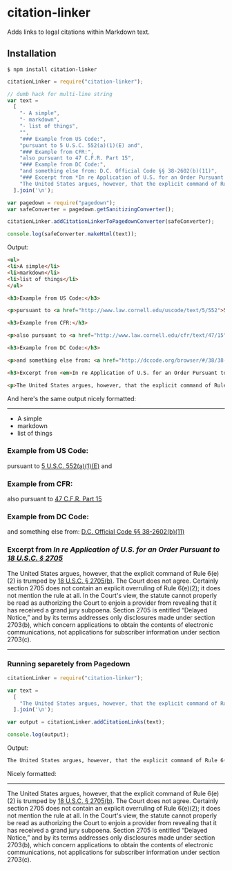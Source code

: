 # citation-linker

Adds links to legal citations within Markdown text.

## Installation

```
$ npm install citation-linker
```

```javascript
citationLinker = require("citation-linker");

// dumb hack for multi-line string
var text = 
  [
    "- A simple",
    "- markdown",
    "- list of things",
    "",
    "### Example from US Code:",
    "pursuant to 5 U.S.C. 552(a)(1)(E) and",
    "### Example from CFR:",
    "also pursuant to 47 C.F.R. Part 15",
    "### Example from DC Code:",
    "and something else from: D.C. Official Code §§ 38-2602(b)(11)",
    "### Excerpt from *In re Application of U.S. for an Order Pursuant to 18 U.S.C. § 2705*",
    "The United States argues, however, that the explicit command of Rule 6(e)(2) is trumped by 18 U.S.C. § 2705(b). The Court does not agree. Certainly section 2705 does not contain an explicit overruling of Rule 6(e)(2); it does not mention the rule at all. In the Court's view, the statute cannot properly be read as authorizing the Court to enjoin a provider from revealing that it has received a grand jury subpoena. Section 2705 is entitled “Delayed Notice,” and by its terms addresses only disclosures made under section 2703(b), which concern applications to obtain the contents of electronic communications, not applications for subscriber information under section 2703(c)."
  ].join('\n');

var pagedown = require("pagedown");
var safeConverter = pagedown.getSanitizingConverter();

citationLinker.addCitationLinkerToPagedownConverter(safeConverter);

console.log(safeConverter.makeHtml(text));
```

Output:

```html
<ul>
<li>A simple</li>
<li>markdown</li>
<li>list of things</li>
</ul>

<h3>Example from US Code:</h3>

<p>pursuant to <a href="http://www.law.cornell.edu/uscode/text/5/552">5 U.S.C. 552(a)(1)(E)</a> and</p>

<h3>Example from CFR:</h3>

<p>also pursuant to <a href="http://www.law.cornell.edu/cfr/text/47/15">47 C.F.R. Part 15</a></p>

<h3>Example from DC Code:</h3>

<p>and something else from: <a href="http://dccode.org/browser/#/38/38-2602">D.C. Official Code §§ 38-2602(b)(11)</a></p>

<h3>Excerpt from <em>In re Application of U.S. for an Order Pursuant to <a href="http://www.law.cornell.edu/uscode/text/18/2705">18 U.S.C. § 2705</a></em></h3>

<p>The United States argues, however, that the explicit command of Rule 6(e)(2) is trumped by <a href="http://www.law.cornell.edu/uscode/text/18/2705">18 U.S.C. § 2705(b)</a>. The Court does not agree. Certainly section 2705 does not contain an explicit overruling of Rule 6(e)(2); it does not mention the rule at all. In the Court's view, the statute cannot properly be read as authorizing the Court to enjoin a provider from revealing that it has received a grand jury subpoena. Section 2705 is entitled “Delayed Notice,” and by its terms addresses only disclosures made under section 2703(b), which concern applications to obtain the contents of electronic communications, not applications for subscriber information under section 2703(c).</p>
```

And here's the same output nicely formatted:

<hr />

<ul>
<li>A simple</li>
<li>markdown</li>
<li>list of things</li>
</ul>

<h3>Example from US Code:</h3>

<p>pursuant to <a href="http://www.law.cornell.edu/uscode/text/5/552">5 U.S.C. 552(a)(1)(E)</a> and</p>

<h3>Example from CFR:</h3>

<p>also pursuant to <a href="http://www.law.cornell.edu/cfr/text/47/15">47 C.F.R. Part 15</a></p>

<h3>Example from DC Code:</h3>

<p>and something else from: <a href="http://dccode.org/browser/#/38/38-2602">D.C. Official Code §§ 38-2602(b)(11)</a></p>

<h3>Excerpt from <em>In re Application of U.S. for an Order Pursuant to <a href="http://www.law.cornell.edu/uscode/text/18/2705">18 U.S.C. § 2705</a></em></h3>

<p>The United States argues, however, that the explicit command of Rule 6(e)(2) is trumped by <a href="http://www.law.cornell.edu/uscode/text/18/2705">18 U.S.C. § 2705(b)</a>. The Court does not agree. Certainly section 2705 does not contain an explicit overruling of Rule 6(e)(2); it does not mention the rule at all. In the Court's view, the statute cannot properly be read as authorizing the Court to enjoin a provider from revealing that it has received a grand jury subpoena. Section 2705 is entitled “Delayed Notice,” and by its terms addresses only disclosures made under section 2703(b), which concern applications to obtain the contents of electronic communications, not applications for subscriber information under section 2703(c).</p>

<hr />

### Running separetely from Pagedown

```javascript
citationLinker = require("citation-linker");

var text = 
  [
    "The United States argues, however, that the explicit command of Rule 6(e)(2) is trumped by 18 U.S.C. § 2705(b). The Court does not agree. Certainly section 2705 does not contain an explicit overruling of Rule 6(e)(2); it does not mention the rule at all. In the Court's view, the statute cannot properly be read as authorizing the Court to enjoin a provider from revealing that it has received a grand jury subpoena. Section 2705 is entitled “Delayed Notice,” and by its terms addresses only disclosures made under section 2703(b), which concern applications to obtain the contents of electronic communications, not applications for subscriber information under section 2703(c)."
  ].join('\n');

var output = citationLinker.addCitationLinks(text);

console.log(output);
```

Output:

```markdown
The United States argues, however, that the explicit command of Rule 6(e)(2) is trumped by [18 U.S.C. § 2705(b)](http://www.law.cornell.edu/uscode/text/18/2705). The Court does not agree. Certainly section 2705 does not contain an explicit overruling of Rule 6(e)(2); it does not mention the rule at all. In the Court's view, the statute cannot properly be read as authorizing the Court to enjoin a provider from revealing that it has received a grand jury subpoena. Section 2705 is entitled “Delayed Notice,” and by its terms addresses only disclosures made under section 2703(b), which concern applications to obtain the contents of electronic communications, not applications for subscriber information under section 2703(c).
```

Nicely formatted:

<hr />

The United States argues, however, that the explicit command of Rule 6(e)(2) is trumped by [18 U.S.C. § 2705(b)](http://www.law.cornell.edu/uscode/text/18/2705). The Court does not agree. Certainly section 2705 does not contain an explicit overruling of Rule 6(e)(2); it does not mention the rule at all. In the Court's view, the statute cannot properly be read as authorizing the Court to enjoin a provider from revealing that it has received a grand jury subpoena. Section 2705 is entitled “Delayed Notice,” and by its terms addresses only disclosures made under section 2703(b), which concern applications to obtain the contents of electronic communications, not applications for subscriber information under section 2703(c).
